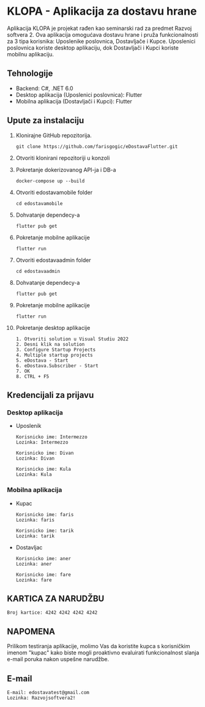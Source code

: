 # KLOPA - Aplikacija za dostavu hrane

Aplikacija KLOPA je projekat rađen kao seminarski rad za predmet Razvoj softvera 2. Ova aplikacija omogućava dostavu hrane i pruža funkcionalnosti za 3 tipa korisnika: Uposlenike poslovnica, Dostavljače i Kupce. Uposlenici poslovnica koriste desktop aplikaciju, dok Dostavljači i Kupci koriste mobilnu aplikaciju.

## Tehnologije

- Backend: C#, .NET 6.0
- Desktop aplikacija (Uposlenici poslovnica): Flutter
- Mobilna aplikacija (Dostavljači i Kupci): Flutter

## Upute za instalaciju

1. Klonirajne GitHub repozitorija.

    ```
    git clone https://github.com/farisgogic/eDostavaFlutter.git
    ```
    
2. Otvoriti klonirani repozitoriji u konzoli

3. Pokretanje dokerizovanog API-ja i DB-a

    ```
    docker-compose up --build
    ```
    
4. Otvoriti edostavamobile folder

    ```
    cd edostavamobile
    ```

5. Dohvatanje dependecy-a

    ```
    flutter pub get
    ```
    
6. Pokretanje mobilne aplikacije

    ```
    flutter run
    ```   

7. Otvoriti edostavaadmin folder

    ```
    cd edostavaadmin
    ```

8. Dohvatanje dependecy-a

    ```
    flutter pub get
    ```
    
9. Pokretanje mobilne aplikacije

    ```
    flutter run
    ```   
    
10. Pokretanje desktop aplikacije

    ```
    1. Otvoriti solution u Visual Studiu 2022
    2. Desni klik na solution
    3. Configure Startup Projects
    4. Multiple startup projects
    5. eDostava - Start
    6. eDostava.Subscriber - Start
    7. OK
    8. CTRL + F5
    ```    
   
## Kredencijali za prijavu   

### Desktop aplikacija

- Uposlenik

    ```
    Korisnicko ime: Intermezzo
    Lozinka: Intermezzo
    ```

    ```
    Korisnicko ime: Divan
    Lozinka: Divan
    ``` 

    ```
    Korisnicko ime: Kula
    Lozinka: Kula
    ```     
    
### Mobilna aplikacija

- Kupac

    ```
    Korisnicko ime: faris
    Lozinka: faris
    ```
    
    ```
    Korisnicko ime: tarik
    Lozinka: tarik
    ```
    
    
- Dostavljac

    ```
    Korisnicko ime: aner
    Lozinka: aner
    ```   
    
    ```
    Korisnicko ime: fare
    Lozinka: fare
    ```
    
## KARTICA ZA NARUDŽBU

```
Broj kartice: 4242 4242 4242 4242
```

## NAPOMENA
Prilikom testiranja aplikacije, molimo Vas da koristite kupca s korisničkim imenom "kupac" kako biste mogli proaktivno evaluirati funkcionalnost slanja e-mail poruka nakon uspešne narudžbe.

## E-mail

```
E-mail: edostavatest@gmail.com
Lozinka: Razvojsoftvera2!  
```
